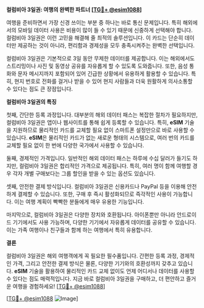 **컬럼비아 3일권: 여행의 완벽한 파트너 [[TG💪+ @esim1088](https://t.me/s/esim1088)]**

여행을 준비하면서 가장 신경 쓰이는 부분 중 하나는 바로 통신 문제입니다. 특히 해외에서의 모바일 데이터 사용은 비용이 많이 들 수 있기 때문에 신중하게 선택해야 합니다. 컬럼비아 3일권은 이런 고민을 해결해 줄 최적의 솔루션입니다. 이 카드는 단순히 데이터만 제공하는 것이 아니라, 편리함과 경제성을 모두 충족시켜주는 완벽한 선택입니다.

컬럼비아 3일권은 기본적으로 3일 동안 무제한 데이터를 제공합니다. 이는 해외에서도 스트리밍이나 사진 및 동영상 공유를 자유롭게 할 수 있도록 도와줍니다. 또한, 음성 통화와 문자 메시지까지 포함되어 있어 긴급한 상황에서 유용하게 활용할 수 있습니다. 특히, 현지 번호로 전화를 걸거나 받을 수 있어 현지 사람들과 더욱 원활하게 의사소통할 수 있다는 점도 큰 장점입니다.

**컬럼비아 3일권의 특징**

첫째, 간단한 등록 과정입니다. 대부분의 해외 데이터 패스는 복잡한 절차가 필요하지만, 컬럼비아 3일권은 앱이나 웹사이트를 통해 쉽게 등록할 수 있습니다. 특히, **eSIM** 기술을 지원하므로 물리적인 카드를 교체할 필요 없이 스마트폰 설정만으로 바로 사용할 수 있습니다. **eSIM**은 물리적인 카드가 없는 새로운 형태의 시스템으로, 여러 번의 카드를 교체할 필요 없이 한 번에 다양한 국가에서 사용할 수 있습니다.

둘째, 경제적인 가격입니다. 일반적인 해외 데이터 패스는 하루에 수십 달러가 들기도 하지만, 컬럼비아 3일권은 합리적인 가격으로 제공됩니다. 특히, 여러 명이 함께 여행할 경우 각자 개별 구매보다는 그룹 할인을 받을 수 있는 옵션도 있습니다.

셋째, 안전한 결제 방식입니다. 컬럼비아 3일권은 신용카드나 PayPal 등을 이용해 안전하게 결제할 수 있습니다. 또한, 구매 후 즉시 활성화되므로 즉각적인 사용이 가능합니다. 이는 여행 계획이 빡빡한 분들에게 매우 유용한 기능입니다.

마지막으로, 컬럼비아 3일권은 다양한 장치와 호환됩니다. 아이폰뿐만 아니라 안드로이드 기기에서도 사용 가능하며, 다양한 기기에서 자유롭게 데이터를 공유할 수 있습니다. 이는 가족 여행이나 친구들과 함께 하는 여행에서 특히 유용합니다.

**결론**

컬럼비아 3일권은 해외 여행객에게 꼭 필요한 필수품입니다. 간편한 등록 과정, 경제적인 가격, 그리고 안전한 결제 방식은 물론, 다양한 기기와의 호환성까지 갖추고 있습니다. **eSIM** 기술을 활용하여 물리적인 카드 교체 없이도 언제 어디서나 데이터를 사용할 수 있다는 점도 매력적입니다. 지금 바로 컬럼비아 3일권을 구매하고, 더 편안하고 즐거운 여행을 경험하세요! [[TG💪+ @esim1088](https://t.me/s/esim1088)]

[[TG💪+ @esim1088](https://t.me/s/esim1088) ![Image](https://i.postimg.cc/Y0z9fWf4/image.png)]